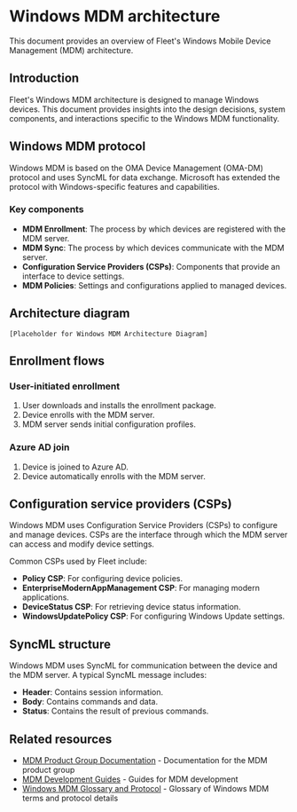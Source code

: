 # Windows MDM architecture

This document provides an overview of Fleet's Windows Mobile Device Management (MDM) architecture.

## Introduction

Fleet's Windows MDM architecture is designed to manage Windows devices. This document provides insights into the design decisions, system components, and interactions specific to the Windows MDM functionality.

## Windows MDM protocol

Windows MDM is based on the OMA Device Management (OMA-DM) protocol and uses SyncML for data exchange. Microsoft has extended the protocol with Windows-specific features and capabilities.

### Key components

- **MDM Enrollment**: The process by which devices are registered with the MDM server.
- **MDM Sync**: The process by which devices communicate with the MDM server.
- **Configuration Service Providers (CSPs)**: Components that provide an interface to device settings.
- **MDM Policies**: Settings and configurations applied to managed devices.

## Architecture diagram

```
[Placeholder for Windows MDM Architecture Diagram]
```

## Enrollment flows

### User-initiated enrollment

1. User downloads and installs the enrollment package.
2. Device enrolls with the MDM server.
3. MDM server sends initial configuration profiles.

### Azure AD join

1. Device is joined to Azure AD.
2. Device automatically enrolls with the MDM server.

## Configuration service providers (CSPs)

Windows MDM uses Configuration Service Providers (CSPs) to configure and manage devices. CSPs are the interface through which the MDM server can access and modify device settings.

Common CSPs used by Fleet include:

- **Policy CSP**: For configuring device policies.
- **EnterpriseModernAppManagement CSP**: For managing modern applications.
- **DeviceStatus CSP**: For retrieving device status information.
- **WindowsUpdatePolicy CSP**: For configuring Windows Update settings.

## SyncML structure

Windows MDM uses SyncML for communication between the device and the MDM server. A typical SyncML message includes:

- **Header**: Contains session information.
- **Body**: Contains commands and data.
- **Status**: Contains the result of previous commands.

## Related resources

- [MDM Product Group Documentation](../../product-groups/mdm/) - Documentation for the MDM product group
- [MDM Development Guides](../../guides/mdm/) - Guides for MDM development
- [Windows MDM Glossary and Protocol](../../product-groups/mdm/windows-mdm-glossary-and-protocol.md) - Glossary of Windows MDM terms and protocol details